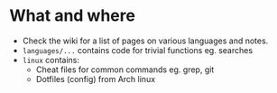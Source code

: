 # What and where

* Check the wiki for a list of pages on various languages and notes.
* `languages/...` contains code for trivial functions eg. searches
* `linux` contains:
  * Cheat files for common commands eg. grep, git
  * Dotfiles (config) from Arch linux
